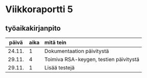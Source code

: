 # Viikkoraportti 5

## työaikakirjanpito
| päivä | aika | mitä tein  |
| :----:|:-----| :-----|
| 24.11. | 1   | Dokumentaation päivitystä |
| 29.11. | 4   | Toimiva RSA-keygen, testien päivitystä |
| 29.11. | 1   | Lisää testejä |
